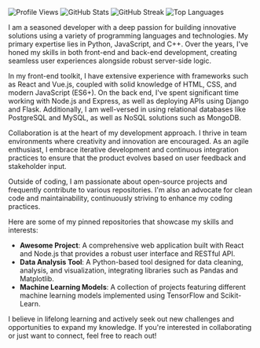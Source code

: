 ![Profile Views](https://komarev.com/ghpvc/?username=sveinnsvein448&color=blueviolet)
![GitHub Stats](https://github-readme-stats.vercel.app/api?username=sveinnsvein448&show_icons=true&count_private=true&theme=radical)
![GitHub Streak](https://github-readme-streak-stats.herokuapp.com/?user=sveinnsvein448&theme=radical)
![Top Languages](https://github-readme-stats.vercel.app/api/top-langs/?username=sveinnsvein448&layout=compact&theme=radical)

I am a seasoned developer with a deep passion for building innovative solutions using a variety of programming languages and technologies. My primary expertise lies in Python, JavaScript, and C++. Over the years, I've honed my skills in both front-end and back-end development, creating seamless user experiences alongside robust server-side logic.

In my front-end toolkit, I have extensive experience with frameworks such as React and Vue.js, coupled with solid knowledge of HTML, CSS, and modern JavaScript (ES6+). On the back end, I've spent significant time working with Node.js and Express, as well as deploying APIs using Django and Flask. Additionally, I am well-versed in using relational databases like PostgreSQL and MySQL, as well as NoSQL solutions such as MongoDB.

Collaboration is at the heart of my development approach. I thrive in team environments where creativity and innovation are encouraged. As an agile enthusiast, I embrace iterative development and continuous integration practices to ensure that the product evolves based on user feedback and stakeholder input.

Outside of coding, I am passionate about open-source projects and frequently contribute to various repositories. I'm also an advocate for clean code and maintainability, continuously striving to enhance my coding practices.

Here are some of my pinned repositories that showcase my skills and interests:

- **Awesome Project**: A comprehensive web application built with React and Node.js that provides a robust user interface and RESTful API.
- **Data Analysis Tool**: A Python-based tool designed for data cleaning, analysis, and visualization, integrating libraries such as Pandas and Matplotlib.
- **Machine Learning Models**: A collection of projects featuring different machine learning models implemented using TensorFlow and Scikit-Learn.

I believe in lifelong learning and actively seek out new challenges and opportunities to expand my knowledge. If you're interested in collaborating or just want to connect, feel free to reach out!
